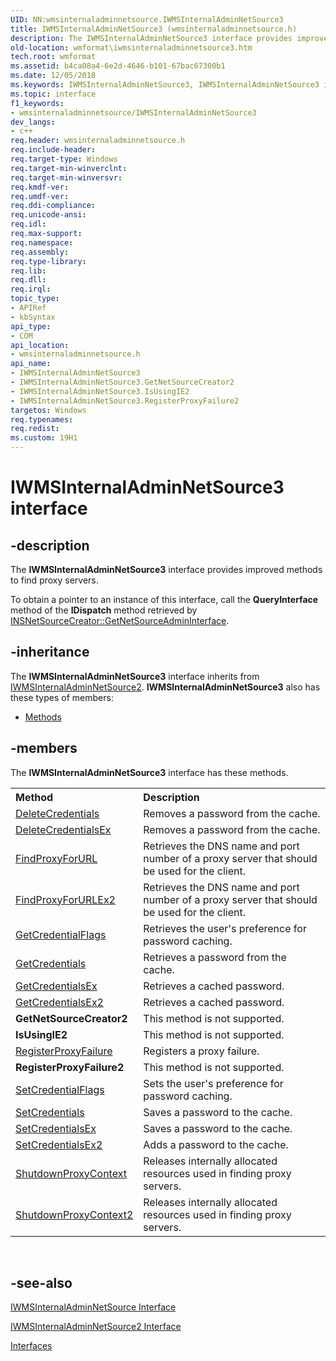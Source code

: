 ```yaml
---
UID: NN:wmsinternaladminnetsource.IWMSInternalAdminNetSource3
title: IWMSInternalAdminNetSource3 (wmsinternaladminnetsource.h)
description: The IWMSInternalAdminNetSource3 interface provides improved methods to find proxy servers.To obtain a pointer to an instance of this interface, call the QueryInterface method of the IDispatch method retrieved by INSNetSourceCreator::GetNetSourceAdminInterface.
old-location: wmformat\iwmsinternaladminnetsource3.htm
tech.root: wmformat
ms.assetid: b4ca08a4-6e2d-4646-b101-67bac67300b1
ms.date: 12/05/2018
ms.keywords: IWMSInternalAdminNetSource3, IWMSInternalAdminNetSource3 interface [windows Media Format], IWMSInternalAdminNetSource3 interface [windows Media Format],described, IWMSInternalAdminNetSource3Interface, wmformat.iwmsinternaladminnetsource3, wmsinternaladminnetsource/IWMSInternalAdminNetSource3
ms.topic: interface
f1_keywords:
- wmsinternaladminnetsource/IWMSInternalAdminNetSource3
dev_langs:
- c++
req.header: wmsinternaladminnetsource.h
req.include-header: 
req.target-type: Windows
req.target-min-winverclnt: 
req.target-min-winversvr: 
req.kmdf-ver: 
req.umdf-ver: 
req.ddi-compliance: 
req.unicode-ansi: 
req.idl: 
req.max-support: 
req.namespace: 
req.assembly: 
req.type-library: 
req.lib: 
req.dll: 
req.irql: 
topic_type:
- APIRef
- kbSyntax
api_type:
- COM
api_location:
- wmsinternaladminnetsource.h
api_name:
- IWMSInternalAdminNetSource3
- IWMSInternalAdminNetSource3.GetNetSourceCreator2
- IWMSInternalAdminNetSource3.IsUsingIE2
- IWMSInternalAdminNetSource3.RegisterProxyFailure2
targetos: Windows
req.typenames: 
req.redist: 
ms.custom: 19H1
---
```


# IWMSInternalAdminNetSource3 interface


## -description



The <b>IWMSInternalAdminNetSource3</b> interface provides improved methods to find proxy servers.

To obtain a pointer to an instance of this interface, call the <b>QueryInterface</b> method of the <b>IDispatch</b> method retrieved by <a href="https://docs.microsoft.com/windows/desktop/api/wmnetsourcecreator/nf-wmnetsourcecreator-insnetsourcecreator-getnetsourceadmininterface">INSNetSourceCreator::GetNetSourceAdminInterface</a>.




## -inheritance

The <b xmlns:loc="http://microsoft.com/wdcml/l10n">IWMSInternalAdminNetSource3</b> interface inherits from <a href="https://docs.microsoft.com/windows/desktop/api/wmsinternaladminnetsource/nn-wmsinternaladminnetsource-iwmsinternaladminnetsource2">IWMSInternalAdminNetSource2</a>. <b>IWMSInternalAdminNetSource3</b> also has these types of members:
<ul>
<li><a href="https://docs.microsoft.com/">Methods</a></li>
</ul>

## -members

The <b>IWMSInternalAdminNetSource3</b> interface has these methods.
<table class="members" id="memberListMethods">
<tr>
<th align="left" width="37%">Method</th>
<th align="left" width="63%">Description</th>
</tr>
<tr data="declared;">
<td align="left" width="37%">
<a href="https://docs.microsoft.com/windows/desktop/api/wmsinternaladminnetsource/nf-wmsinternaladminnetsource-iwmsinternaladminnetsource-deletecredentials">DeleteCredentials</a>
</td>
<td align="left" width="63%">
Removes a password from the cache.

</td>
</tr>
<tr data="declared;">
<td align="left" width="37%">
<a href="https://docs.microsoft.com/windows/desktop/api/wmsinternaladminnetsource/nf-wmsinternaladminnetsource-iwmsinternaladminnetsource2-deletecredentialsex">DeleteCredentialsEx</a>
</td>
<td align="left" width="63%">
Removes a password from the cache.

</td>
</tr>
<tr data="declared;">
<td align="left" width="37%">
<a href="https://docs.microsoft.com/windows/desktop/api/wmsinternaladminnetsource/nf-wmsinternaladminnetsource-iwmsinternaladminnetsource-findproxyforurl">FindProxyForURL</a>
</td>
<td align="left" width="63%">
Retrieves the DNS name and port number of a proxy server that should be used for the client.

</td>
</tr>
<tr data="declared;">
<td align="left" width="37%">
<a href="https://docs.microsoft.com/windows/desktop/api/wmsinternaladminnetsource/nf-wmsinternaladminnetsource-iwmsinternaladminnetsource3-findproxyforurlex2">FindProxyForURLEx2</a>
</td>
<td align="left" width="63%">
Retrieves the DNS name and port number of a proxy server that should be used for the client.

</td>
</tr>
<tr data="declared;">
<td align="left" width="37%">
<a href="https://docs.microsoft.com/windows/desktop/api/wmsinternaladminnetsource/nf-wmsinternaladminnetsource-iwmsinternaladminnetsource-getcredentialflags">GetCredentialFlags</a>
</td>
<td align="left" width="63%">
Retrieves the user's preference for password caching.

</td>
</tr>
<tr data="declared;">
<td align="left" width="37%">
<a href="https://docs.microsoft.com/windows/desktop/api/wmsinternaladminnetsource/nf-wmsinternaladminnetsource-iwmsinternaladminnetsource-getcredentials">GetCredentials</a>
</td>
<td align="left" width="63%">
Retrieves a password from the cache.

</td>
</tr>
<tr data="declared;">
<td align="left" width="37%">
<a href="https://docs.microsoft.com/windows/desktop/api/wmsinternaladminnetsource/nf-wmsinternaladminnetsource-iwmsinternaladminnetsource2-getcredentialsex">GetCredentialsEx</a>
</td>
<td align="left" width="63%">
Retrieves a cached password.

</td>
</tr>
<tr data="declared;">
<td align="left" width="37%">
<a href="https://docs.microsoft.com/windows/desktop/api/wmsinternaladminnetsource/nf-wmsinternaladminnetsource-iwmsinternaladminnetsource3-getcredentialsex2">GetCredentialsEx2</a>
</td>
<td align="left" width="63%">
Retrieves a cached password.

</td>
</tr>
<tr data="declared;">
<td align="left" width="37%"><b>GetNetSourceCreator2</b></td>
<td align="left" width="63%">
This method is not supported.

</td>
</tr>
<tr data="declared;">
<td align="left" width="37%"><b>IsUsingIE2</b></td>
<td align="left" width="63%">
This method is not supported.

</td>
</tr>
<tr data="declared;">
<td align="left" width="37%">
<a href="https://docs.microsoft.com/windows/desktop/api/wmsinternaladminnetsource/nf-wmsinternaladminnetsource-iwmsinternaladminnetsource-registerproxyfailure">RegisterProxyFailure</a>
</td>
<td align="left" width="63%">
Registers a proxy failure.   

</td>
</tr>
<tr data="declared;">
<td align="left" width="37%"><b>RegisterProxyFailure2</b></td>
<td align="left" width="63%">
This method is not supported.

</td>
</tr>
<tr data="declared;">
<td align="left" width="37%">
<a href="https://docs.microsoft.com/windows/desktop/api/wmsinternaladminnetsource/nf-wmsinternaladminnetsource-iwmsinternaladminnetsource-setcredentialflags">SetCredentialFlags</a>
</td>
<td align="left" width="63%">
Sets the user's preference for password caching.

</td>
</tr>
<tr data="declared;">
<td align="left" width="37%">
<a href="https://docs.microsoft.com/windows/desktop/api/wmsinternaladminnetsource/nf-wmsinternaladminnetsource-iwmsinternaladminnetsource-setcredentials">SetCredentials</a>
</td>
<td align="left" width="63%">
Saves a password to the cache.

</td>
</tr>
<tr data="declared;">
<td align="left" width="37%">
<a href="https://docs.microsoft.com/windows/desktop/api/wmsinternaladminnetsource/nf-wmsinternaladminnetsource-iwmsinternaladminnetsource2-setcredentialsex">SetCredentialsEx</a>
</td>
<td align="left" width="63%">
Saves a password to the cache.

</td>
</tr>
<tr data="declared;">
<td align="left" width="37%">
<a href="https://docs.microsoft.com/windows/desktop/api/wmsinternaladminnetsource/nf-wmsinternaladminnetsource-iwmsinternaladminnetsource3-setcredentialsex2">SetCredentialsEx2</a>
</td>
<td align="left" width="63%">
Adds a password to the cache.

</td>
</tr>
<tr data="declared;">
<td align="left" width="37%">
<a href="https://docs.microsoft.com/windows/desktop/api/wmsinternaladminnetsource/nf-wmsinternaladminnetsource-iwmsinternaladminnetsource-shutdownproxycontext">ShutdownProxyContext</a>
</td>
<td align="left" width="63%">
Releases internally allocated resources used in finding proxy servers.

</td>
</tr>
<tr data="declared;">
<td align="left" width="37%">
<a href="https://docs.microsoft.com/windows/desktop/api/wmsinternaladminnetsource/nf-wmsinternaladminnetsource-iwmsinternaladminnetsource3-shutdownproxycontext2">ShutdownProxyContext2</a>
</td>
<td align="left" width="63%">
Releases internally allocated resources used in finding proxy servers.

</td>
</tr>
</table> 


## -see-also




<a href="https://docs.microsoft.com/windows/desktop/api/wmsinternaladminnetsource/nn-wmsinternaladminnetsource-iwmsinternaladminnetsource">IWMSInternalAdminNetSource Interface</a>



<a href="https://docs.microsoft.com/windows/desktop/api/wmsinternaladminnetsource/nn-wmsinternaladminnetsource-iwmsinternaladminnetsource2">IWMSInternalAdminNetSource2 Interface</a>



<a href="https://docs.microsoft.com/windows/desktop/wmformat/interfaces">Interfaces</a>
 

 

